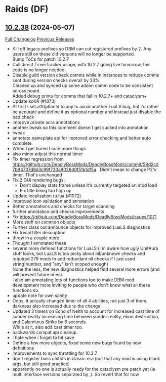 # <DBM Mod> Raids (DF)

## [10.2.38](https://github.com/DeadlyBossMods/DeadlyBossMods/tree/10.2.38) (2024-05-07)
[Full Changelog](https://github.com/DeadlyBossMods/DeadlyBossMods/compare/10.2.37...10.2.38) [Previous Releases](https://github.com/DeadlyBossMods/DeadlyBossMods/releases)

- Kill off legacy prefixes so DBM can cut registered prefixes by 2. Any users still on these old versions will no longer be supported.  
    Bump ToCs for patch 10.2.7  
- Cull direct TimerTracker usage, with 10.2.7 going live tomorrow, this code is no longer needed.  
- Disable guild version check comms while in instances to reduce comms sent during version checks overall by 33%  
    Cleaned up and synced up some addon comm code to be consistent across board.  
    Added debug prints for comms that fail in 10.2.7+ and cataclysm+  
- Update koKR (#1073)  
- At first I set altOptionId to any to avoid another LuaLS bug, but i'd rather be accurate and define it as optional number and instead just disable the bad check  
- Improve private aura annotations  
- another tweak so this comment doesn't get sucked into annotation  
- tweak  
- annotate nameplate api for improved error checking and better auto complete.  
- When I get bored I note more things  
- also minor adjust this normal timer  
- Fix timer regression from https://github.com/DeadlyBossMods/DeadlyBossMods/commit/59d2cd7b94737d8d3c99f730a9028d0f51b1df5a . Didn't mean to change P2's timer. That's unchanged  
- Fix 2 GUI rendering bugs;  
    - Don't display stats frame unless it's currently targeted on mod load  
    - Fix title being too high up  
- Update localization.ru.lua (#1072)  
- improved icon validation and annotation  
- Better annotations and checks for target scanning  
- further annotation and checks improvements  
- Fix https://github.com/DeadlyBossMods/DeadlyBossMods/issues/1071  
- More stuff on common objects  
- Further class out announce objects for improved LuaLS diagnostics  
- Fix trivial filter description  
- throw in a couple more  
- Thought I annotated these  
- several more defined functions for LuaLS (i'm aware how ugly UnitAura stuff looks, but LuaLS is too picky about nil/unknown checks and required 279 mods to add redundant nil checks if I just used string|number, and "any" isn't scoped enough)  
    None the less, the new diagnostics helped find several more errors (and will prevent future ones).  
    I also am annotating lots of functions too to make DBM mod development more inviting to people who don't know what all these functions do.  
- update note for own sanity  
- Oops, it actually changed timer of all 4 abilities, not just 3 of them. darkness also increased due to the change  
- Updated 3 timers on Echo of Nelth to account for Increased cast time of sunder reality increasing time between sunder reality, ebon destruction, and Calamitous Strike by 6 seconds.  
    While at it, also add cast timer too.  
- backwards compat api cleanup.  
- I hate when i forget to hit save  
- Define a few more objects, fixed some new bugs found by new definitions  
- Improvements to sync throttling for 10.2.7  
- don't register boss unitIds in classic era (not that any mod is using blank args, but still good practice)  
- apparently no one is actually ready for the cataclysm pre patch yet (ie multi interface versions separated by ,). So revert that for now  

